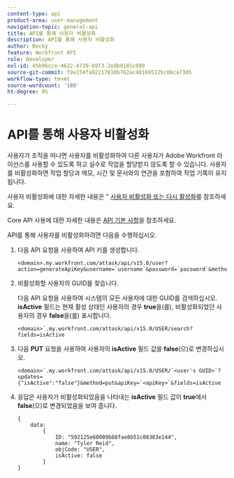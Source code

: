 ```yaml
---
content-type: api
product-area: user-management
navigation-topic: general-api
title: API를 통해 사용자 비활성화
description: API를 통해 사용자 비활성화
author: Becky
feature: Workfront API
role: Developer
exl-id: 45b06cce-4622-4739-b9f3-2edb9101c099
source-git-commit: f9a154fa92217810b762ac48169512bc0bca7305
workflow-type: tm+mt
source-wordcount: '189'
ht-degree: 0%

---
```



# API를 통해 사용자 비활성화

사용자가 조직을 떠나면 사용자를 비활성화하여 다른 사용자가 Adobe Workfront 라이선스를 사용할 수 있도록 하고 실수로 작업을 할당받지 않도록 할 수 있습니다. 사용자를 비활성화하면 작업 할당과 메모, 시간 및 문서와의 연관을 포함하여 작업 기록이 유지됩니다.

사용자 비활성화에 대한 자세한 내용은 &quot; [사용자 비활성화 또는 다시 활성화](../../administration-and-setup/add-users/create-and-manage-users/deactivate-a-user.md)를 참조하세요.

Core API 사용에 대한 자세한 내용은 [API 기본 사항](../../wf-api/general/api-basics.md)을 참조하세요.

API를 통해 사용자를 비활성화하려면 다음을 수행하십시오.

1. 다음 API 요청을 사용하여 API 키를 생성합니다.

   ```
   <domain>.my.workfront.com/attask/api/v15.0/user?action=generateApiKey&username=`username`&password=`password`&method=PUT`
   ```

1. 비활성화할 사용자의 GUID를 찾습니다.

   다음 API 요청을 사용하여 시스템의 모든 사용자에 대한 GUID를 검색하십시오. **isActive** 필드는 현재 활성 상태인 사용자의 경우 **true**&#x200B;을(를), 비활성화되었던 사용자의 경우 **false**&#x200B;을(를) 표시합니다.

   ```
   <domain>`.my.workfront.com/attask/api/v15.0/USER/search?fields=isActive
   ```

1. 다음 **PUT** 요청을 사용하여 사용자의 **isActive** 필드 값을 **false**(으)로 변경하십시오.

   ```
   <domain>`.my.workfront.com/attask/api/v15.0/USER/`<user's GUID>`?updates={"isActive":"false"}&method=put&apiKey=`<apiKey>`&fields=isActive
   ```

1. 응답은 사용자가 비활성화되었음을 나타내는 **isActive** 필드 값이 **true**&#x200B;에서 **false**(으)로 변경되었음을 보여 줍니다.

   <!-- [Copy](javascript:void(0);) -->
   <pre><code>{<br>&nbsp;&nbsp;&nbsp;&nbsp;data:&nbsp;&nbsp;&nbsp;&nbsp;&nbsp;&nbsp;<br>&nbsp;&nbsp;&nbsp;&nbsp;&nbsp;&nbsp;&nbsp;&nbsp;{&nbsp;&nbsp;&nbsp;&nbsp;&nbsp;&nbsp;&nbsp;&nbsp;&nbsp;&nbsp;<br>&nbsp;&nbsp;&nbsp;&nbsp;&nbsp;&nbsp;&nbsp;&nbsp;&nbsp;&nbsp;&nbsp;&nbsp;ID:&nbsp;"592125e60089b88fae8b51c08383e144",<br>&nbsp;&nbsp;&nbsp;&nbsp;&nbsp;&nbsp;&nbsp;&nbsp;&nbsp;&nbsp;&nbsp;&nbsp;name:&nbsp;"Tyler Reid",<br>&nbsp;&nbsp;&nbsp;&nbsp;&nbsp;&nbsp;&nbsp;&nbsp;&nbsp;&nbsp;&nbsp;&nbsp;objCode:&nbsp;"USER",<br>&nbsp;&nbsp;&nbsp;&nbsp;&nbsp;&nbsp;&nbsp;&nbsp;&nbsp;&nbsp;&nbsp;&nbsp;isActive:&nbsp;false&nbsp;&nbsp;&nbsp;&nbsp;&nbsp;<br>&nbsp;&nbsp;&nbsp;&nbsp;&nbsp;&nbsp;&nbsp;&nbsp;}<br>}<br></code></pre>
